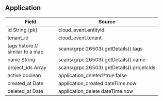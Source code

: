 ## Application

| Field                             | Source                                    |
| --------------------------------- | ----------------------------------------- |
|   id String [pk]                  | cloud_event.entityId                      |
|   tenant_id                       | cloud_event.tenant                        |
|   tags hstore // similar to a map | scans(grpc:26503).getDetails().tags       |
|   name String                     | scans(grpc:26503).getDetails().name       |
|   project_ids Array               | scans(grpc:26503).getDetails().projetcIds |
|   active boolean                  | application_deleted?true:false            |
|   created_at Date                 | application_created dateTime.now          |
|   deleted_at Date                 | application_delete dateTime.now           |
